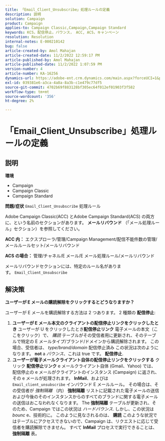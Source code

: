 ```yaml
---
title: 「Email_Client_Unsubscribe」処理ルールの定義
description: 説明
solution: Campaign
product: Campaign
applies-to: Campaign Classic,Campaign,Campaign Standard
keywords: KCS，配信停止，バウンス， ACC, ACS，キャンペーン
resolution: Resolution
internal-notes: E-000210142
bug: false
article-created-by: Amol Mahajan
article-created-date: 11/2/2022 12:59:17 PM
article-published-by: Amol Mahajan
article-published-date: 11/2/2022 1:07:59 PM
version-number: 4
article-number: KA-16256
dynamics-url: https://adobe-ent.crm.dynamics.com/main.aspx?forceUCI=1&pagetype=entityrecord&etn=knowledgearticle&id=421b7525-ae5a-ed11-9561-6045bd006a22
exl-id: 039381e6-a3ca-4a8a-8a3b-c1e479c77df5
source-git-commit: 4702b69f883128bf305ec64f012ef01903f3f582
workflow-type: tm+mt
source-wordcount: '356'
ht-degree: 2%

---
```


# 「Email_Client_Unsubscribe」処理ルールの定義

## 説明

<b>環境</b>
- Campaign
- Campaign Classic
- Campaign Standard

<b>問題/症状</b>
`Email_Client_Unsubscribe` 処理ルール

Adobe Campaign Classic(ACC) とAdobe Campaign Standard(ACS) の両方に、という名前のセクションがあります。 <b>メールリバウンド</b> （「メール処理ルール」セクション）を参照してください。

<b>ACC 内：</b> エクスプローラ/管理/Campaign Management/配信不能件数の管理/メールルールセット/メールリバウンド

<b>ACS の場合： </b>管理/チャネル/E メール/E メール処理ルール/メールリバウンド

メールリバウンドセクションには、特定のルール名があります。 `Email_Client_Unsubscribe`


## 解決策


<b>ユーザーが E メールの購読解除をクリックするとどうなりますか？</b>

ユーザーが E メールを購読解除する方法は 2 つあります。 2 種類の <b>配信停止</b>:

1. <b>ユーザーが E メール本文のクライアントの配信停止リンクをクリックしたとき</b>
ユーザーが U をクリックしたとき<b>配信停止リンク</b> 電子メールの本文（ここをクリック）で、 *購読* テーブルがその受信者用に更新され、そのテーブルで特定の E メールタイプ/ブランド/ドメインから購読解除されます。 この場合、受信者は、 *type/brand/domain* 配信停止済み この状況は次のようになります。 <b>not</b> a *バウンス*、これは true です。 <b>配信停止</b>.
2. <b>ユーザーが電子メールクライアント自体の配信停止リンクをクリックする</b>
クリック <b>配信停止リンク</b> e メールクライアント自体 (Gmail、Yahoo) では、配信停止の e メールがクライアントのインスタンス (Campaign) に返され、その e メールが処理されます。 <b>InMail</b>、およびは `Email_client_unsubscribe` インバウンド E メールルール。 その場合は、その受信者が *強制隔離* （内） <b>強制隔離</b> リストに記載された電子メールの送信および今後のそのインスタンスからのすべてのブランドに関する電子メールの送信はおこなわれなくなります。 The <b>強制隔離</b> テーブルが更新され、そのため、Campaign ではこの状況は *ハードバウンス*. しかし、この状況は *bounc* e、技術的に。 このように見なされるのは、 <b>購読</b> このような状況ではテーブルにアクセスできないので、Campaign は、リクエストに応じて受信者を購読解除できません。 すべて <b>InMail</b> プロセスで実行できることは、 <b>強制隔離</b> 表。
